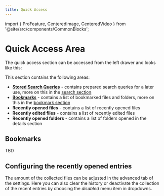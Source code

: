 ```yaml
---
title: Quick Access
---
```


import { ProFeature, CenteredImage, CenteredVideo } from '@site/src/components/CommonBlocks';

# Quick Access Area

The quick access section can be accessed from the left drawer and looks like this:

<CenteredImage
    caption="Opening the Quick Access Area"
    src="/media/quickaccess/quick-access-area.avif"
    showCaption
    maxWidth="350px"
/>

This section contains the following areas:

- **[Stored Search Queries](/search#stored-search-queries)** - contains prepared search queries for a later use, more on this in the [search section](/search/#stored-search-queries)
- **[Bookmarks](/bookmarks)** - contains a list of bookmarked files and folders, more on this in the [bookmark section](/bookmarks)
- **Recently opened files** - contains a list of recently opened files
- **Recently edited files** - contains a list of recently edited files
- **Recently opened folders** - contains a list of folders opened in the details section

## Bookmarks

TBD

## Configuring the recently opened entries

The amount of the collected files can be adjusted in the advanced tab of the settings. Here you can also clear the history or deactivate the collection of the recent entries by choosing the _disabled_ menu item in dropdowns.

<CenteredImage
caption="Configuring the recently opened entries in the settings"
showCaption
src="/media/settings/settings-recently-opened-entries.avif"
/>
